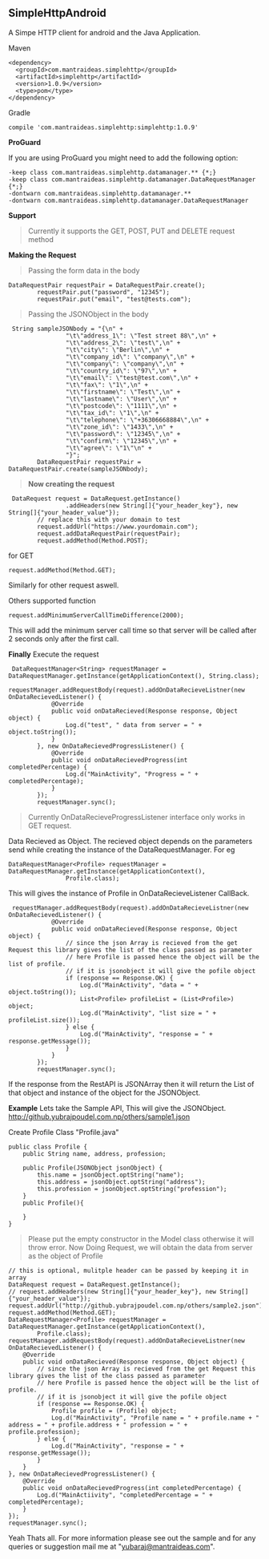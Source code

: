 

SimpleHttpAndroid
-------------

A Simpe HTTP client for android and the Java Application.

Maven


    <dependency>
      <groupId>com.mantraideas.simplehttp</groupId>
      <artifactId>simplehttp</artifactId>
      <version>1.0.9</version>
      <type>pom</type>
    </dependency>

Gradle

    compile 'com.mantraideas.simplehttp:simplehttp:1.0.9'

**ProGuard**

If you are using ProGuard you might need to add the following option:

    -keep class com.mantraideas.simplehttp.datamanager.** {*;}
    -keep class com.mantraideas.simplehttp.datamanager.DataRequestManager {*;}
    -dontwarn com.mantraideas.simplehttp.datamanager.**
    -dontwarn com.mantraideas.simplehttp.datamanager.DataRequestManager 

**Support**
> Currently it supports the GET, POST, PUT and DELETE request method

**Making the Request**
> Passing the form data in the body

    DataRequestPair requestPair = DataRequestPair.create();
            requestPair.put("password", "12345");
            requestPair.put("email", "test@tests.com");


> Passing the JSONObject in the body

     String sampleJSONbody = "{\n" +
                    "\t\"address_1\": \"Test street 88\",\n" +
                    "\t\"address_2\": \"test\",\n" +
                    "\t\"city\": \"Berlin\",\n" +
                    "\t\"company_id\": \"company\",\n" +
                    "\t\"company\": \"company\",\n" +
                    "\t\"country_id\": \"97\",\n" +
                    "\t\"email\": \"test@test.com\",\n" +
                    "\t\"fax\": \"1\",\n" +
                    "\t\"firstname\": \"Test\",\n" +
                    "\t\"lastname\": \"User\",\n" +
                    "\t\"postcode\": \"1111\",\n" +
                    "\t\"tax_id\": \"1\",\n" +
                    "\t\"telephone\": \"+36306668884\",\n" +
                    "\t\"zone_id\": \"1433\",\n" +
                    "\t\"password\": \"12345\",\n" +
                    "\t\"confirm\": \"12345\",\n" +
                    "\t\"agree\": \"1\"\n" +
                    "}";
            DataRequestPair requestPair = DataRequestPair.create(sampleJSONbody);

> **Now creating the request**

     DataRequest request = DataRequest.getInstance()
                    .addHeaders(new String[]{"your_header_key"}, new String[]{"your_header_value"});
            // replace this with your domain to test
            request.addUrl("https://www.yourdomain.com");
            request.addDataRequestPair(requestPair);
            request.addMethod(Method.POST);
for GET

    request.addMethod(Method.GET);

Similarly for other request aswell.

Others supported function

    request.addMinimumServerCallTimeDifference(2000);
This will add the minimum server call time so that server will be called after 2 seconds only after the first call.

**Finally**
Execute the request

     DataRequestManager<String> requestManager = DataRequestManager.getInstance(getApplicationContext(), String.class);
            requestManager.addRequestBody(request).addOnDataRecieveListner(new OnDataRecievedListener() {
                @Override
                public void onDataRecieved(Response response, Object object) {
                    Log.d("test", " data from server = " + object.toString());
                }
            }, new OnDataRecievedProgressListener() {
                @Override
                public void onDataRecievedProgress(int completedPercentage) {
                    Log.d("MainActivity", "Progress = " + completedPercentage);
                }
            });
            requestManager.sync();

> Currently OnDataRecieveProgressListener interface only works in GET request.

Data Recieved as Object. The recieved object depends on the parameters send while creating the instance of the DataRequestManager. For eg


    DataRequestManager<Profile> requestManager = DataRequestManager.getInstance(getApplicationContext(),
                    Profile.class);
This will gives the instance of Profile in OnDataRecieveListener CallBack.

     requestManager.addRequestBody(request).addOnDataRecieveListner(new OnDataRecievedListener() {
                @Override
                public void onDataRecieved(Response response, Object object) {
                    // since the json Array is recieved from the get Request this library gives the list of the class passed as parameter
                    // here Profile is passed hence the object will be the list of profile.
                    // if it is jsonobject it will give the pofile object
                    if (response == Response.OK) {
                        Log.d("MainActivity", "data = " + object.toString());
                        List<Profile> profileList = (List<Profile>) object;
                        Log.d("MainActivity", "list size = " + profileList.size());
                    } else {
                        Log.d("MainActivity", "response = " + response.getMessage());
                    }
                }
            });
            requestManager.sync();

If the response from the RestAPI is JSONArray then it will return the List of that object and instance of the object for the JSONObject.

**Example**
Lets take the Sample API, This will give the JSONObject.
http://github.yubrajpoudel.com.np/others/sample1.json

Create Profile Class "Profile.java"

    public class Profile {
        public String name, address, profession;

        public Profile(JSONObject jsonObject) {
            this.name = jsonObject.optString("name");
            this.address = jsonObject.optString("address");
            this.profession = jsonObject.optString("profession");
        }
        public Profile(){

        }
    }
> Please put the empty constructor in the Model class otherwise it will throw error.
Now Doing Request, we will obtain the data from server as the object of Profile

    // this is optional, mulitple header can be passed by keeping it in array
    DataRequest request = DataRequest.getInstance();
    // request.addHeaders(new String[]{"your_header_key"}, new String[]{"your_header_value"});
    request.addUrl("http://github.yubrajpoudel.com.np/others/sample2.json");
    request.addMethod(Method.GET);
    DataRequestManager<Profile> requestManager = DataRequestManager.getInstance(getApplicationContext(),
            Profile.class);
    requestManager.addRequestBody(request).addOnDataRecieveListner(new OnDataRecievedListener() {
        @Override
        public void onDataRecieved(Response response, Object object) {
            // since the json Array is recieved from the get Request this library gives the list of the class passed as parameter
            // here Profile is passed hence the object will be the list of profile.
            // if it is jsonobject it will give the pofile object
            if (response == Response.OK) {
                Profile profile = (Profile) object;
                Log.d("MainActivity", "Profile name = " + profile.name + " address = " + profile.address + " profession = " + profile.profession);
            } else {
                Log.d("MainActivity", "response = " + response.getMessage());
            }
        }
    }, new OnDataRecievedProgressListener() {
        @Override
        public void onDataRecievedProgress(int completedPercentage) {
            Log.d("MainActiivity", "completedPercentage = " + completedPercentage);
        }
    });
    requestManager.sync();

Yeah Thats all.
For more information please see out the sample and for any queries or suggestion mail me at "yubaraj@mantraideas.com". 
